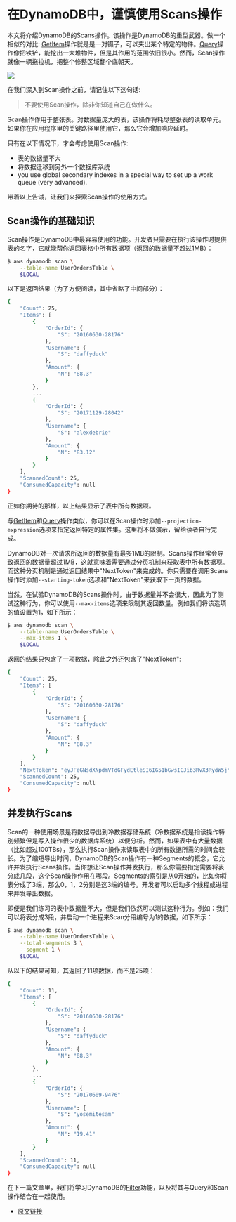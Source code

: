 # 在DynamoDB中，谨慎使用Scans操作

本文将介绍DynamoDB的Scans操作。该操作是DynamoDB的重型武器。做一个相似的对比: [GetItem](https://github.com/digolds/url_shorten_service/blob/release/DynamoDB/inserting-retrieving-items.md)操作就是是一对镊子，可以夹出某个特定的物件。[Query](https://github.com/digolds/url_shorten_service/blob/release/DynamoDB/querying.md)操作像把铁铲，能挖出一大堆物件，但是其作用的范围依旧很小。然而，Scan操作就像一辆拖拉机，把整个修整区域翻个底朝天。

![](https://user-images.githubusercontent.com/6509926/34457385-d95c9ff2-ed74-11e7-86e0-bbf191325502.jpg)

在我们深入到Scan操作之前，请记住以下这句话:

> 不要使用Scan操作，除非你知道自己在做什么。

Scan操作作用于整张表。对数据量庞大的表，该操作将耗尽整张表的读取单元。如果你在应用程序里的关键路径里使用它，那么它会增加响应延时。

只有在以下情况下，才会考虑使用Scan操作:

* 表的数据量不大
* 将数据迁移到另外一个数据库系统 
* you use global secondary indexes in a special way to set up a work queue (very advanced).

带着以上告诫，让我们来探索Scan操作的使用方式。

## Scan操作的基础知识

Scan操作是DynamoDB中最容易使用的功能。开发者只需要在执行该操作时提供表的名字，它就能帮你返回表格中所有数据项（返回的数据量不超过1MB）：

```bash
$ aws dynamodb scan \
    --table-name UserOrdersTable \
    $LOCAL
```

以下是返回结果（为了方便阅读，其中省略了中间部分）：

```bash
{
    "Count": 25,
    "Items": [
        {
            "OrderId": {
                "S": "20160630-28176"
            },
            "Username": {
                "S": "daffyduck"
            },
            "Amount": {
                "N": "88.3"
            }
        },
        ...
        {
            "OrderId": {
                "S": "20171129-28042"
            },
            "Username": {
                "S": "alexdebrie"
            },
            "Amount": {
                "N": "83.12"
            }
        }
    ],
    "ScannedCount": 25,
    "ConsumedCapacity": null
}
```

正如你期待的那样，以上结果显示了表中所有数据项。

与[GetItem](https://github.com/digolds/url_shorten_service/blob/release/DynamoDB/inserting-retrieving-items.md)和[Query](https://github.com/digolds/url_shorten_service/blob/release/DynamoDB/querying.md)操作类似，你可以在Scan操作时添加`--projection-expression`选项来指定返回特定的属性集。这里将不做演示，留给读者自行完成。

DynamoDB对一次请求所返回的数据量有最多1MB的限制。Scans操作经常会导致返回的数据量超过1MB，这就意味着需要通过分页机制来获取表中所有数据项。而这种分页机制是通过返回结果中"NextToken"来完成的。你只需要在调用Scans操作时添加`--starting-token`选项和"NextToken"来获取下一页的数据。

当然，在试验DynamoDB的Scans操作时，由于数据量并不会很大，因此为了测试这种行为，你可以使用`--max-items`选项来限制其返回数量。例如我们将该选项的值设置为1，如下所示：

```bash
$ aws dynamodb scan \
    --table-name UserOrdersTable \
    --max-items 1 \
    $LOCAL
```

返回的结果只包含了一项数据，除此之外还包含了"NextToken":

```bash
{
    "Count": 25,
    "Items": [
        {
            "OrderId": {
                "S": "20160630-28176"
            },
            "Username": {
                "S": "daffyduck"
            },
            "Amount": {
                "N": "88.3"
            }
        }
    ],
    "NextToken": "eyJFeGNsdXNpdmVTdGFydEtleSI6IG51bGwsICJib3RvX3RydW5jYXRlX2Ftb3VudCI6IDF9",
    "ScannedCount": 25,
    "ConsumedCapacity": null
}
```

## 并发执行Scans

Scan的一种使用场景是将数据导出到冷数据存储系统（冷数据系统是指读操作特别频繁但是写入操作很少的数据库系统）以便分析。然而，如果表中有大量数据（比如超过100TBs），那么执行Scan操作来读取表中的所有数据所需的时间会较长。为了缩短导出时间，DynamoDB的Scan操作有一种Segments的概念，它允许并发执行Scans操作。当你想让Scan操作并发执行，那么你需要指定需要将表分成几段，这个Scan操作作用在哪段。Segments的索引是从0开始的，比如你将表分成了3端，那么0，1，2分别是这3端的编号。开发者可以启动多个线程或进程来并发导出数据。

即便是我们练习的表中数据量不大，但是我们依然可以测试这种行为。例如：我们可以将表分成3段，并启动一个进程来Scan分段编号为1的数据，如下所示：

```bash
$ aws dynamodb scan \
    --table-name UserOrdersTable \
    --total-segments 3 \
    --segment 1 \
    $LOCAL
```

从以下的结果可知，其返回了11项数据，而不是25项：

```bash
{
    "Count": 11,
    "Items": [
        {
            "OrderId": {
                "S": "20160630-28176"
            },
            "Username": {
                "S": "daffyduck"
            },
            "Amount": {
                "N": "88.3"
            }
        },
        ...
        {
            "OrderId": {
                "S": "20170609-9476"
            },
            "Username": {
                "S": "yosemitesam"
            },
            "Amount": {
                "N": "19.41"
            }
        }
    ],
    "ScannedCount": 11,
    "ConsumedCapacity": null
}
```
在下一篇文章里，我们将学习DynamoDB的[Filter](https://github.com/digolds/url_shorten_service/blob/release/DynamoDB/filtering.md)功能，以及将其与Query和Scan操作结合在一起使用。

* [原文链接](https://www.dynamodbguide.com/scans)